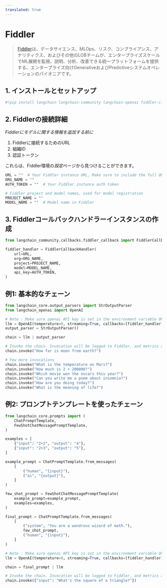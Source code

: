 ```yaml
---
translated: true
---
```


# Fiddler

>[Fiddler](https://www.fiddler.ai/)は、データサイエンス、MLOps、リスク、コンプライアンス、アナリティクス、およびその他のLOBチームが、エンタープライズスケールでML展開を監視、説明、分析、改善できる統一プラットフォームを提供する、エンタープライズ向けGenerativeおよびPredictiveシステムオペレーションのパイオニアです。

## 1. インストールとセットアップ

```python
#!pip install langchain langchain-community langchain-openai fiddler-client
```

## 2. Fiddlerの接続詳細

*Fiddlerにモデルに関する情報を追加する前に*

1. Fiddlerに接続するためのURL
2. 組織ID
3. 認証トークン

これらは、Fiddler環境の*設定*ページから見つけることができます。

```python
URL = ""  # Your Fiddler instance URL, Make sure to include the full URL (including https://). For example: https://demo.fiddler.ai
ORG_NAME = ""
AUTH_TOKEN = ""  # Your Fiddler instance auth token

# Fiddler project and model names, used for model registration
PROJECT_NAME = ""
MODEL_NAME = ""  # Model name in Fiddler
```

## 3. Fiddlerコールバックハンドラーインスタンスの作成

```python
from langchain_community.callbacks.fiddler_callback import FiddlerCallbackHandler

fiddler_handler = FiddlerCallbackHandler(
    url=URL,
    org=ORG_NAME,
    project=PROJECT_NAME,
    model=MODEL_NAME,
    api_key=AUTH_TOKEN,
)
```

## 例1: 基本的なチェーン

```python
from langchain_core.output_parsers import StrOutputParser
from langchain_openai import OpenAI

# Note : Make sure openai API key is set in the environment variable OPENAI_API_KEY
llm = OpenAI(temperature=0, streaming=True, callbacks=[fiddler_handler])
output_parser = StrOutputParser()

chain = llm | output_parser

# Invoke the chain. Invocation will be logged to Fiddler, and metrics automatically generated
chain.invoke("How far is moon from earth?")
```

```python
# Few more invocations
chain.invoke("What is the temperature on Mars?")
chain.invoke("How much is 2 + 200000?")
chain.invoke("Which movie won the oscars this year?")
chain.invoke("Can you write me a poem about insomnia?")
chain.invoke("How are you doing today?")
chain.invoke("What is the meaning of life?")
```

## 例2: プロンプトテンプレートを使ったチェーン

```python
from langchain_core.prompts import (
    ChatPromptTemplate,
    FewShotChatMessagePromptTemplate,
)

examples = [
    {"input": "2+2", "output": "4"},
    {"input": "2+3", "output": "5"},
]

example_prompt = ChatPromptTemplate.from_messages(
    [
        ("human", "{input}"),
        ("ai", "{output}"),
    ]
)

few_shot_prompt = FewShotChatMessagePromptTemplate(
    example_prompt=example_prompt,
    examples=examples,
)

final_prompt = ChatPromptTemplate.from_messages(
    [
        ("system", "You are a wondrous wizard of math."),
        few_shot_prompt,
        ("human", "{input}"),
    ]
)

# Note : Make sure openai API key is set in the environment variable OPENAI_API_KEY
llm = OpenAI(temperature=0, streaming=True, callbacks=[fiddler_handler])

chain = final_prompt | llm

# Invoke the chain. Invocation will be logged to Fiddler, and metrics automatically generated
chain.invoke({"input": "What's the square of a triangle?"})
```
